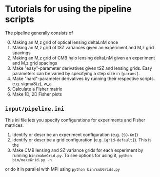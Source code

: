 # Tutorials for using the pipeline scripts

The pipeline generally consists of

0. Making an M,z grid of optical lensing deltaLnM once
1. Making an M,z grid of tSZ variances given an experiment and M,z grid spacings
2. Making an M,z grid of CMB halo lensing deltaLnM given an experiment and M,z grid spacings
3. Make "easy"-parameter derivatives given tSZ and lensing grids. Easy parameters can be varied by specifying a step size in `[params]`.
4. Make "hard"-parameter derivatives by running their respective scripts. e.g. sigma8(z), w_a
5. Calculate a Fisher matrix
6. Make 1D, 2D Fisher plots

## `input/pipeline.ini`

This ini file lets you specify configurations for experiments and Fisher matrices.

1. Identify or describe an experiment configuration (e.g. `[SO-6m]`)
2. Identify or describe a grid configuration (e.g. `[grid-default]`). This is the 
3. Make CMB lensing and SZ variance grids for each experiment by running `bin/makeGrid.py`. To see options for using it,
``
python bin/makeGrid.py -h
``

or do it in parallel with MPI using
``
python bin/subGrids.py
``
